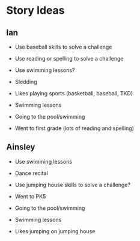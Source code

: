 # Story Ideas

## Ian

  * Use baseball skills to solve a challenge
  * Use reading or spelling to solve a challenge

  * Use swimming lessons?
  * Sledding
  * Likes playing sports (basketball, baseball, TKD)
  * Swimming lessons
  * Going to the pool/swimming
  * Went to first grade (lots of reading and spelling)

## Ainsley

  * Use swimming lessons
  * Dance recital

  * Use jumping house skills to solve a challenge?
  * Went to PK5
  * Going to the pool/swimming
  * Swimming lessons
  * Likes jumping on jumping house
